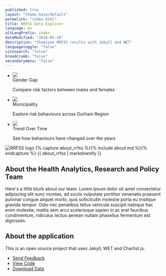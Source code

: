 ```yaml
---
published: true
layout: "theme-base/default"
permalink: "index.html"
title: RRFSS Data Explorer
language: en
altLangPrefix: index
dateModified: "2018-05-10"
description: "Showcase RRFSS results with Jekyll and WET"
languagetoggle: "false"
sitesearch: "false"
breadcrumb: "false"
secondarymenu: "false"
---
```

<div class="row">
	<div class="col-md-7">
		<ul class="media-list">
			<li class="media">
				<a class="pull-left" href="/gender-gap/">
					<img class="media-object" src="{{ "/assets/images/avatar.png" | relative_url }}" />
				</a>
				<div class="media-body">
					<span class="h5">Gender Gap</span>
					<p>Compare risk factors between males and females</p>
				</div>
			</li>
			<li class="media">
				<a class="pull-left" href="/municipality/">
					<img class="media-object" src="{{ "/assets/images/map.png" | relative_url }}" />
				</a>
				<div class="media-body">
					<span class="h5">Municipality</span>
					<p>Explore risk behaviours across Durham Region</p>
				</div>
			</li>
			<li class="media">
				<a class="pull-left" href="/trend-over-time/">
					<img class="media-object" src="{{ "/assets/images/graph.png" | relative_url }}" />
				</a>
				<div class="media-body">
					<span class="h5">Trend Over Time</span>
					<p>See how behaviours have changed over the years</p>
				</div>
			</li>
		</ul>
	</div>
	<div class="col-md-5">
		<img class="img-rounded img-responsive" src="{{ "/assets/images/rrfss.png" | relative_url }}" alt="RRFSS logo" />
		{% capture about_rrfss %}{% include about.md %}{% endcapture %}
		{{ about_rrfss | markdownify }}
	</div>
</div>
<div class="row">
	<div class="col-md-8">
		<h2>About the Health Analytics, Research and Policy Team</h2>
		<p>Here's a little blurb about our team. Lorem ipsum dolor sit amet consectetur adipiscing elit nunc montes, ad sociis vulputate porttitor venenatis praesent pulvinar congue aliquet morbi, quis sollicitudin molestie porta eu tristique gravida tempor. Odio nec penatibus tellus vehicula suscipit natoque hac enim molestie, mattis sem arcu scelerisque sapien in ac erat faucibus condimentum, ridiculus lectus aenean nullam phasellus fermentum est dignissim.</p>
	</div>
	<div class="col-md-4">
		<h2>About the application</h2>
		<p>This is an open source project that uses Jekyll, WET and Chartist.js.</p>
		<ul class="list-unstyled">
			<li><a href="https://github.com/DurhamRegionHARP/RRFSS-data-explorer">Send Feedback</a></li>
			<li><a href="https://github.com/DurhamRegionHARP/RRFSS-data-explorer">View Code</a></li>
			<li><a href="https://github.com/DurhamRegionHARP/RRFSS-data-explorer">Download Data</a></li>
		</ul>
	</div>
</div>
